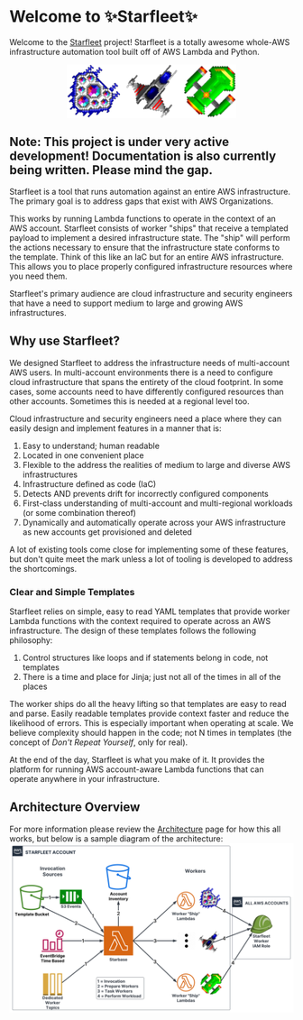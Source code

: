 # Welcome to ✨Starfleet✨
Welcome to the [Starfleet](https://github.com/gemini-oss/starfleet) project! Starfleet is a totally awesome whole-AWS infrastructure automation tool built off of AWS Lambda and Python.

<img src="logo_files/Logo.png" alt="Starfleet Logo" width="300" style="margin: auto; display: block">

## Note: This project is under very active development! Documentation is also currently being written. Please mind the gap.

Starfleet is a tool that runs automation against an entire AWS infrastructure. The primary goal is to address gaps that exist with AWS Organizations.

This works by running Lambda functions to operate in the context of an AWS account. Starfleet consists of worker "ships" that receive a templated payload
to implement a desired infrastructure state. The "ship" will perform the actions necessary to ensure that the infrastructure state conforms to the template.
Think of this like an IaC but for an entire AWS infrastructure. This allows you to place properly configured infrastructure resources where you need them.

Starfleet's primary audience are cloud infrastructure and security engineers that have a need to support medium to large and growing AWS infrastructures.

## Why use Starfleet?
We designed Starfleet to address the infrastructure needs of multi-account AWS users. In multi-account environments there is a need to configure cloud infrastructure that spans
the entirety of the cloud footprint. In some cases, some accounts need to have differently configured resources than other accounts. Sometimes this is needed at a regional level too.

Cloud infrastructure and security engineers need a place where they can easily design and implement features in a manner that is:

1. Easy to understand; human readable
1. Located in one convenient place
1. Flexible to the address the realities of medium to large and diverse AWS infrastructures
1. Infrastructure defined as code (IaC)
1. Detects AND prevents drift for incorrectly configured components
1. First-class understanding of multi-account and multi-regional workloads (or some combination thereof)
1. Dynamically and automatically operate across your AWS infrastructure as new accounts get provisioned and deleted

A lot of existing tools come close for implementing some of these features, but don't quite meet the mark unless a lot of tooling is developed to address the shortcomings.

### Clear and Simple Templates
Starfleet relies on simple, easy to read YAML templates that provide worker Lambda functions with the context required to operate across an AWS infrastructure. The design of these templates
follows the following philosophy:

1. Control structures like loops and if statements belong in code, not templates
1. There is a time and place for Jinja; just not all of the times in all of the places

The worker ships do all the heavy lifting so that templates are easy to read and parse. Easily readable templates provide context faster and reduce the likelihood of errors.
This is especially important when operating at scale. We believe complexity should happen in the code; not N times in templates (the concept of _Don't Repeat Yourself_, only for real).

At the end of the day, Starfleet is what you make of it. It provides the platform for running AWS account-aware Lambda functions that can operate anywhere in your infrastructure.

## Architecture Overview
For more information please review the [Architecture](architecture/Overview.md) page for how this all works, but below is a sample diagram of the architecture:
![Starfleet Architecture](images/StarfleetArchitecture.svg)
